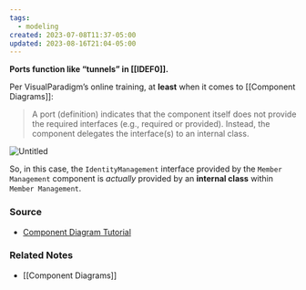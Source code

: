 ```yaml
---
tags:
  - modeling
created: 2023-07-08T11:37-05:00
updated: 2023-08-16T21:04-05:00
---
```

**Ports function like “tunnels” in [[IDEF0]].**

Per VisualParadigm’s online training, at **least** when it comes to [[Component Diagrams]]:

> A port (definition) indicates that the component itself does not provide the required interfaces (e.g., required or provided). Instead, the component delegates the interface(s) to an internal class.
> 

![Untitled](Untitled%2030.png)

So, in this case, the `IdentityManagement` interface provided by the `Member Management` component is *actually* provided by an **internal class** within `Member Management`.
### Source
- [Component Diagram Tutorial](https://online.visual-paradigm.com/diagrams/tutorials/component-diagram-tutorial/)

### Related Notes
- [[Component Diagrams]]